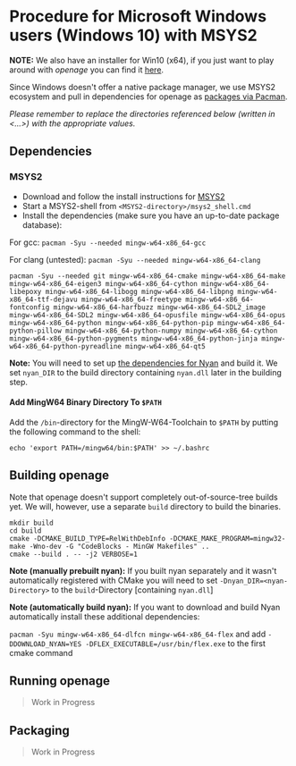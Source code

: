 # Procedure for Microsoft Windows users (Windows 10) with MSYS2

__NOTE:__ We also have an installer for Win10 (x64), if you just want to play around with *openage* you can find it [here](https://github.com/SFTtech/openage/releases).

 Since Windows doesn't offer a native package manager, we use MSYS2 ecosystem and pull in dependencies for openage as [packages via Pacman](https://www.msys2.org/wiki/Using-packages/).

 *Please remember to replace the directories referenced below (written in <...>) with the appropriate values.*

## Dependencies
### MSYS2
  - Download and follow the install instructions for [MSYS2](https://www.msys2.org/)
  - Start a MSYS2-shell from `<MSYS2-directory>/msys2_shell.cmd`
  - Install the dependencies (make sure you have an up-to-date package database):

For gcc: `pacman -Syu --needed mingw-w64-x86_64-gcc`

For clang (untested): `pacman -Syu --needed mingw-w64-x86_64-clang`


`pacman -Syu --needed git mingw-w64-x86_64-cmake mingw-w64-x86_64-make mingw-w64-x86_64-eigen3 mingw-w64-x86_64-cython mingw-w64-x86_64-libepoxy mingw-w64-x86_64-libogg mingw-w64-x86_64-libpng mingw-w64-x86_64-ttf-dejavu mingw-w64-x86_64-freetype mingw-w64-x86_64-fontconfig mingw-w64-x86_64-harfbuzz mingw-w64-x86_64-SDL2_image mingw-w64-x86_64-SDL2 mingw-w64-x86_64-opusfile mingw-w64-x86_64-opus mingw-w64-x86_64-python mingw-w64-x86_64-python-pip mingw-w64-x86_64-python-pillow mingw-w64-x86_64-python-numpy mingw-w64-x86_64-cython mingw-w64-x86_64-python-pygments mingw-w64-x86_64-python-jinja mingw-w64-x86_64-python-pyreadline mingw-w64-x86_64-qt5`

__**Note:**__ You will need to set up [the dependencies for Nyan](https://github.com/SFTtech/nyan/blob/master/doc/building.md#windows) and build it.
We set `nyan_DIR` to the build directory containing `nyan.dll` later in the building step.


#### Add MingW64 Binary Directory To `$PATH`

Add the `/bin`-directory for the MingW-W64-Toolchain to `$PATH` by putting the following command to the shell:

`echo 'export PATH=/mingw64/bin:$PATH' >> ~/.bashrc`

## Building openage
 Note that openage doesn't support completely out-of-source-tree builds yet.
 We will, however, use a separate `build` directory to build the binaries.

```
mkdir build
cd build
cmake -DCMAKE_BUILD_TYPE=RelWithDebInfo -DCMAKE_MAKE_PROGRAM=mingw32-make -Wno-dev -G "CodeBlocks - MinGW Makefiles" ..
cmake --build . -- -j2 VERBOSE=1
```

__**Note (manually prebuilt nyan):**__ If you built nyan separately and it wasn't automatically registered with CMake
you will need to set `-Dnyan_DIR=<nyan-Directory>` to the `build`-Directory [containing `nyan.dll`]

__**Note (automatically build nyan):**__ If you want to download and build Nyan automatically install these additional dependencies:

`pacman -Syu mingw-w64-x86_64-dlfcn mingw-w64-x86_64-flex`
and add `-DDOWNLOAD_NYAN=YES -DFLEX_EXECUTABLE=/usr/bin/flex.exe` to the first cmake command

## Running openage
> Work in Progress

## Packaging
> Work in Progress
